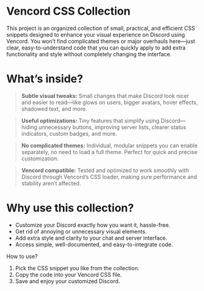 # Vencord CSS Collection

This project is an organized collection of small, practical, and efficient CSS snippets designed to enhance your visual experience on Discord using Vencord.
You won’t find complicated themes or major overhauls here—just clear, easy-to-understand code that you can quickly apply to add extra functionality and style without completely changing the interface.

# What’s inside?
> **Subtle visual tweaks:** Small changes that make Discord look nicer and easier to read—like glows on users, bigger avatars, hover effects, shadowed text, and more.

> **Useful optimizations:** Tiny features that simplify using Discord—hiding unnecessary buttons, improving server lists, clearer status indicators, custom badges, and more.

> **No complicated themes:** Individual, modular snippets you can enable separately, no need to load a full theme. Perfect for quick and precise customization.

> **Vencord compatible:** Tested and optimized to work smoothly with Discord through Vencord’s CSS loader, making sure performance and stability aren’t affected.

# Why use this collection?

* Customize your Discord exactly how you want it, hassle-free.
* Get rid of annoying or unnecessary visual elements.
* Add extra style and clarity to your chat and server interface.
* Access simple, well-documented, and easy-to-integrate code.

How to use?

1. Pick the CSS snippet you like from the collection.
2. Copy the code into your Vencord CSS file.
3. Save and enjoy your customized Discord.
